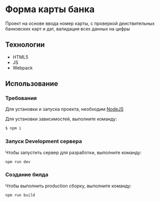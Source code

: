 # Форма карты банка
Проект на основе ввода номер карты, с проверкой деиствительных банковских карт и дат, валидация всех данных на цифры

## Технологии
- HTML5
- JS
- Webpack

## Использование

### Требования
Для установки и запуска проекта, необходим [NodeJS](https://nodejs.org/)

Для установки зависимостей, выполните команду:
```sh
$ npm i
```

### Запуск Development сервера
Чтобы запустить сервер для разработки, выполните команду:
```sh
npm run dev
```

### Создание билда
Чтобы выполнить production сборку, выполните команду: 
```sh
npm run build
```
